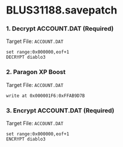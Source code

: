 # BLUS31188.savepatch

### 1. Decrypt ACCOUNT.DAT (Required)

Target File: `ACCOUNT.DAT`

```
set range:0x000000,eof+1
DECRYPT diablo3
```

### 2. Paragon XP Boost

Target File: `ACCOUNT.DAT`

```
write at 0x000001F6:0xFFAB9D7B
```

### 3. Encrypt ACCOUNT.DAT (Required)

Target File: `ACCOUNT.DAT`

```
set range:0x000000,eof+1
ENCRYPT diablo3
```

